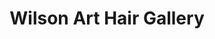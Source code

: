 ---
title: "Wilson Art Hair Gallery"
url: /oklahoma-city/wilson-art-hair-gallery/
shop: hairdresser
---